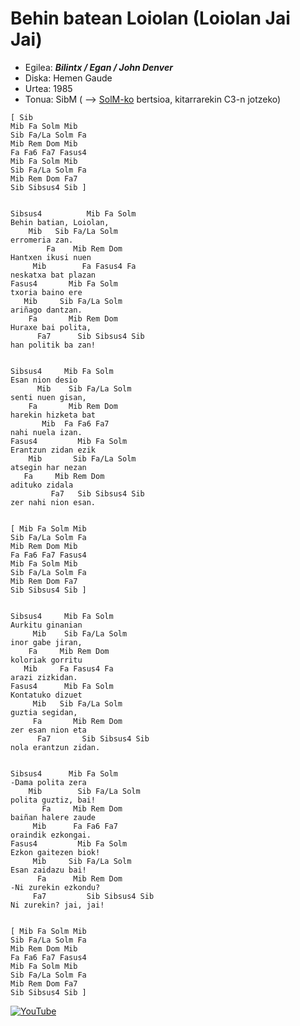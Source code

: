 # Behin batean Loiolan (Loiolan Jai Jai)

   * Egilea: ***Bilintx / Egan / John Denver***
   * Diska: Hemen Gaude
   * Urtea: 1985
   * Tonua: SibM ( --> [SolM-ko](BehinBateanLoiolan-SolM.md) bertsioa, kitarrarekin C3-n jotzeko)


```
[ Sib 
Mib Fa Solm Mib
Sib Fa/La Solm Fa
Mib Rem Dom Mib
Fa Fa6 Fa7 Fasus4
Mib Fa Solm Mib
Sib Fa/La Solm Fa
Mib Rem Dom Fa7
Sib Sibsus4 Sib ]


Sibsus4          Mib Fa Solm
Behin batian, Loiolan,
    Mib   Sib Fa/La Solm
erromeria zan.
        Fa    Mib Rem Dom
Hantxen ikusi nuen
     Mib        Fa Fasus4 Fa
neskatxa bat plazan
Fasus4       Mib Fa Solm
txoria baino ere
   Mib     Sib Fa/La Solm
ariñago dantzan.
    Fa       Mib Rem Dom
Huraxe bai polita,
      Fa7      Sib Sibsus4 Sib
han politik ba zan!


Sibsus4     Mib Fa Solm
Esan nion desio
      Mib    Sib Fa/La Solm
senti nuen gisan,
    Fa       Mib Rem Dom
harekin hizketa bat
       Mib  Fa Fa6 Fa7
nahi nuela izan.
Fasus4         Mib Fa Solm
Erantzun zidan ezik
    Mib       Sib Fa/La Solm
atsegin har nezan
   Fa     Mib Rem Dom
adituko zidala
         Fa7   Sib Sibsus4 Sib
zer nahi nion esan.


[ Mib Fa Solm Mib
Sib Fa/La Solm Fa
Mib Rem Dom Mib
Fa Fa6 Fa7 Fasus4
Mib Fa Solm Mib
Sib Fa/La Solm Fa
Mib Rem Dom Fa7
Sib Sibsus4 Sib ]


Sibsus4     Mib Fa Solm
Aurkitu ginanian
     Mib    Sib Fa/La Solm
inor gabe jiran,
    Fa     Mib Rem Dom
koloriak gorritu
   Mib     Fa Fasus4 Fa
arazi zizkidan.
Fasus4      Mib Fa Solm
Kontatuko dizuet
     Mib   Sib Fa/La Solm
guztia segidan,
     Fa       Mib Rem Dom
zer esan nion eta
      Fa7       Sib Sibsus4 Sib
nola erantzun zidan.


Sibsus4      Mib Fa Solm
-Dama polita zera
    Mib        Sib Fa/La Solm
polita guztiz, bai!
       Fa     Mib Rem Dom
baiñan halere zaude
     Mib      Fa Fa6 Fa7
oraindik ezkongai.
Fasus4         Mib Fa Solm
Ezkon gaitezen biok!
     Mib     Sib Fa/La Solm
Esan zaidazu bai!
      Fa      Mib Rem Dom
-Ni zurekin ezkondu?
     Fa7         Sib Sibsus4 Sib
Ni zurekin? jai, jai!


[ Mib Fa Solm Mib
Sib Fa/La Solm Fa
Mib Rem Dom Mib
Fa Fa6 Fa7 Fasus4
Mib Fa Solm Mib
Sib Fa/La Solm Fa
Mib Rem Dom Fa7
Sib Sibsus4 Sib ]
```


[![YouTube](http://img.youtube.com/vi/HJJa46SZvEI/0.jpg)](http://www.youtube.com/watch?v=HJJa46SZvEI)
